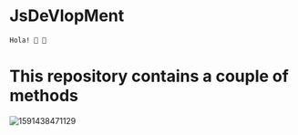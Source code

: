 # JsDeVlopMent
    Hola! 🌚 🌚
<h1>This repository contains a couple of methods</h1>

![1591438471129](https://user-images.githubusercontent.com/67545874/95006108-4c148500-0622-11eb-9674-b3c76cfd3ed8.png)

